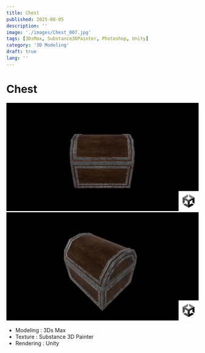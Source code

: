 ```yaml
---
title: Chest
published: 2025-08-05
description: ''
image: './images/Chest_007.jpg'
tags: [3DsMax, Substance3DPainter, Photoshop, Unity]
category: '3D Modeling'
draft: true 
lang: ''
---
```

# Chest

![chest1](./images/Chest_007.jpg)
![chest2](./images/Chest_008.jpg)

- Modeling : 3Ds Max
- Texture : Substance 3D Painter
- Rendering : Unity

